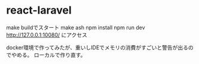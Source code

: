 # react-laravel

make buildでスタート
make ash
npm install
npm run dev
http://127.0.0.1:10080/ にアクセス

docker環境で作ってみたが、重いしIDEでメモリの消費がすごいと警告が出るのでやめる。
ローカルで作り直す。
